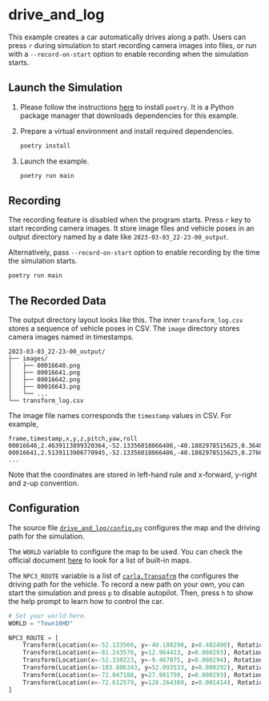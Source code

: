 # drive\_and\_log

This example creates a car automatically drives along a path. Users
can press `r` during simulation to start recording camera images into
files, or run with a `--record-on-start` option to enable recording
when the simulation starts.

## Launch the Simulation

1. Please follow the instructions
   [here](https://python-poetry.org/docs/) to install `poetry`. It is
   a Python package manager that downloads dependencies for this
   example.

2. Prepare a virtual environment and install required dependencies.

    ```sh
    poetry install
    ```

3. Launch the example.

    ```sh
    poetry run main
    ```

## Recording

The recording feature is disabled when the program starts. Press `r`
key to start recording camera images. It store image files and vehicle
poses in an output directory named by a date like
`2023-03-03_22-23-00_output`.

Alternatively, pass `--record-on-start` option to enable recording by
the time the simulation starts.

```sh
poetry run main
```

## The Recorded Data

The output directory layout looks like this. The inner
`transform_log.csv` stores a sequence of vehicle poses in CSV. The
`image` directory stores camera images named in timestamps.

```
2023-03-03_22-23-00_output/
├── images/
│   ├── 00016640.png
│   ├── 00016641.png
│   ├── 00016642.png
│   ├── 00016643.png
│   └── ...
└── transform_log.csv
```

The image file names corresponds the `timestamp` values in CSV. For
example,

```csv
frame,timestamp,x,y,z,pitch,yaw,roll
00016640,2.4639113899320364,-52.13356018066406,-40.1802978515625,0.36480003595352173,0.0,90.43230438232422,0.0
00016641,2.5139113906770945,-52.13356018066406,-40.1802978515625,0.27660003304481506,0.0,90.43230438232422,0.0
...
```

Note that the coordinates are stored in left-hand rule and x-forward,
y-right and z-up convention.

## Configuration

The source file [`drive_and_log/config.py`](drive_and_log/config.py)
configures the map and the driving path for the simulation.

The `WORLD` variable to configure the map to be used. You can
check the official document
[here](https://carla.readthedocs.io/en/latest/core_map/) to look for a
list of built-in maps.

The `NPC3_ROUTE` variable is a list of
[`carla.Transofrm`](https://carla.readthedocs.io/en/latest/python_api/#carlatransform)
the configures the driving path for the vehicle. To record a new path
on your own, you can start the simulation and press `p` to disable
autopilot. Then, press `h` to show the help prompt to learn how to
control the car.


```python
# Set your world here.
WORLD = "Town10HD"

NPC3_ROUTE = [
    Transform(Location(x=-52.133560, y=-40.180298, z=0.482400), Rotation(pitch=0.000000, yaw=90.432304, roll=0.000000)),
    Transform(Location(x=-81.243576, y=12.964413, z=0.000293), Rotation(pitch=-0.000369, yaw=-179.756287, roll=-0.000031)),
    Transform(Location(x=-52.330223, y=-9.467075, z=0.000294), Rotation(pitch=-0.000061, yaw=89.905533, roll=0.000000)),
    Transform(Location(x=-103.806343, y=52.093533, z=0.000292), Rotation(pitch=-0.004945, yaw=-88.720642, roll=-0.000214)),
    Transform(Location(x=-72.047188, y=27.981750, z=0.000293), Rotation(pitch=-0.000396, yaw=0.196186, roll=0.000000)),
    Transform(Location(x=-72.612579, y=128.264389, z=0.001414), Rotation(pitch=-0.004337, yaw=-164.806107, roll=-0.474091)),
]
```
